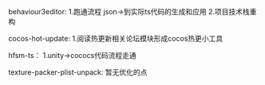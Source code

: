 behaviour3editor:
1.跑通流程 json->到实际ts代码的生成和应用
2.项目技术栈重构

cocos-hot-update:
1.阅读热更新相关论坛模块形成cocos热更小工具

hfsm-ts：
1.unity->cococs代码流程走通

texture-packer-plist-unpack:
暂无优化的点


